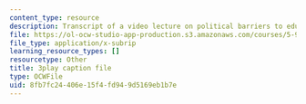 ```yaml
---
content_type: resource
description: Transcript of a video lecture on political barriers to educational change.
file: https://ol-ocw-studio-app-production.s3.amazonaws.com/courses/5-95j-teaching-college-level-science-and-engineering-spring-2009/8fb7fc24406e15f4fd949d5169eb1b7e_PaYY0e9eE2A.srt
file_type: application/x-subrip
learning_resource_types: []
resourcetype: Other
title: 3play caption file
type: OCWFile
uid: 8fb7fc24-406e-15f4-fd94-9d5169eb1b7e
---
```

